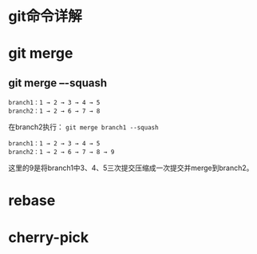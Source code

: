 # git命令详解

# git merge
## git merge –-squash
```
branch1：1 → 2 → 3 → 4 → 5
branch2：1 → 2 → 6 → 7 → 8
```

在branch2执行：
`git merge branch1 --squash`

```
branch1：1 → 2 → 3 → 4 → 5
branch2：1 → 2 → 6 → 7 → 8 → 9
```

这里的9是将branch1中3、4、5三次提交压缩成一次提交并merge到branch2。

# rebase


# cherry-pick